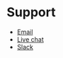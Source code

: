 # Support

* [Email](mailto:support@quiltdata.io)
* [Live chat](https://quiltdata.com)
* [Slack](https://slack.quiltdata.com)

